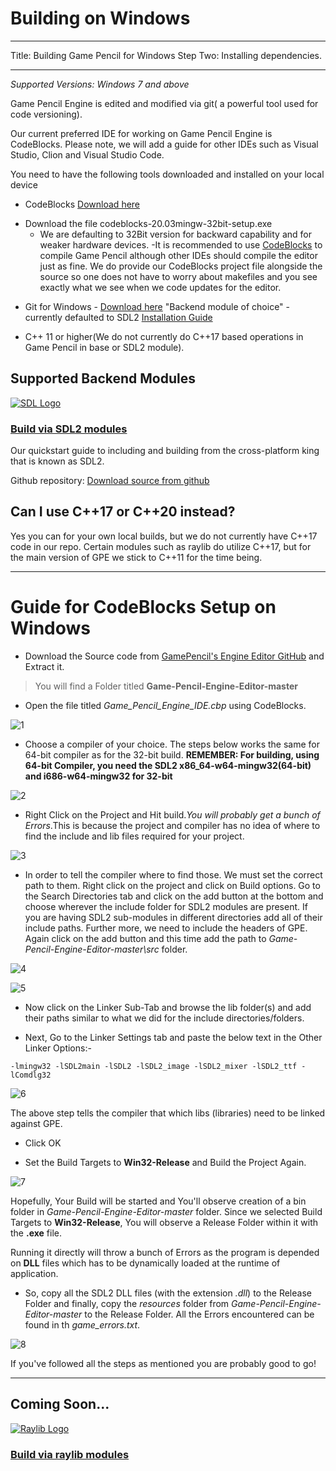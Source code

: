 # Building on Windows

---

Title: Building Game Pencil for Windows
Step Two: Installing dependencies.

---

_Supported Versions: Windows 7 and above_

Game Pencil Engine is edited and modified via git( a powerful tool used for code versioning).

Our current preferred IDE for working on Game Pencil Engine is CodeBlocks. Please note, we will add a guide for other IDEs such as Visual Studio, Clion and Visual Studio Code.

You need to have the following tools downloaded and installed on your local device

- CodeBlocks [Download here](http://www.codeblocks.org/downloads/binaries/)

* Download the file codeblocks-20.03mingw-32bit-setup.exe
  - We are defaulting to 32Bit version for backward capability and for weaker hardware devices.
    -It is recommended to use [CodeBlocks](http://www.codeblocks.org/) to compile Game Pencil although other IDEs should compile the editor just as fine. We do provide our CodeBlocks project file alongside the source so one does not have to worry about makefiles and you see exactly what we see when we code updates for the editor.

- Git for Windows - [Download here](https://gitforwindows.org/)
  "Backend module of choice" - currently defaulted to SDL2 [Installation Guide](https://docs.gamepencil.net/docs/modules/SDL2)

- C++ 11 or higher(We do not currently do C++17 based operations in Game Pencil in base or SDL2 module).

## Supported Backend Modules

[![SDL Logo](https://olddocs.gamepencil.net/wp-content/uploads/sites/6/2021/03/SDL_logo.png)](https://olddocs.gamepencil.net/including-sdl2-modules/)

### [Build via SDL2 modules](https://docs.gamepencil.net/modules/SDL2)

Our quickstart guide to including and building from the cross-platform king that is known as SDL2.

Github repository: [Download source from github](https://github.com/pawbyte/gpe-sdl2)

## Can I use C++17 or C++20 instead?

Yes you can for your own local builds, but we do not currently have C++17 code in our repo. Certain modules such as raylib do utilize C++17, but for the main version of GPE we stick to C++11 for the time being.

---

# Guide for CodeBlocks Setup on Windows

- Download the Source code from [GamePencil's Engine Editor GitHub](https://github.com/pawbyte/Game-Pencil-Engine-Editor) and Extract it.

> You will find a Folder titled **Game-Pencil-Engine-Editor-master**

- Open the file titled _Game_Pencil_Engine_IDE.cbp_ using CodeBlocks.

![1](https://user-images.githubusercontent.com/119344859/228913426-bb305d96-4492-4897-b5de-0bc3e602ed00.png)


- Choose a compiler of your choice. The steps below works the same for 64-bit compiler as for the 32-bit build. **REMEMBER: For building, using 64-bit Compiler, you need the SDL2 x86_64-w64-mingw32(64-bit) and i686-w64-mingw32 for 32-bit** 
 
![2](https://user-images.githubusercontent.com/119344859/228938909-d6c8af1d-1a06-4d18-a459-520948cc544c.png)



- Right Click on the Project and Hit build._You will probably get a bunch of Errors_.This is because the project and compiler has no idea of where to find the include and lib files required for your project.

![3](https://user-images.githubusercontent.com/119344859/228913740-996d3213-6fe5-4300-8207-91d3118a5224.png)


- In order to tell the compiler where to find those. We must set the correct path to them. Right click on the project and click on Build options. Go to the Search Directories tab and click on the add button at the bottom and choose wherever the include folder for SDL2 modules are present. If you are having SDL2 sub-modules in different directories add all of their include paths. Further more, we need to include the headers of GPE. Again click on the add button and this time add the path to _Game-Pencil-Engine-Editor-master\src_ folder.

![4](https://user-images.githubusercontent.com/119344859/228913786-dd325b41-7071-4bd8-9f60-721d193be5e8.png)


![5](https://user-images.githubusercontent.com/119344859/228913837-737add35-63b5-4860-989c-771464038f58.png)


- Now click on the Linker Sub-Tab and browse the lib folder(s) and add their paths similar to what we did for the include directories/folders.

- Next, Go to the Linker Settings tab and paste the below text in the Other Linker Options:-

```-lmingw32 -lSDL2main -lSDL2 -lSDL2_image -lSDL2_mixer -lSDL2_ttf -lComdlg32```


![6](https://user-images.githubusercontent.com/119344859/228913888-85ff6e60-b853-4f19-95ff-7ba7af8464a7.png)

The above step tells the compiler that which libs (libraries) need to be linked against GPE.

- Click OK

- Set the Build Targets to **Win32-Release** and Build the Project Again.

![7](https://user-images.githubusercontent.com/119344859/228913945-056f9260-da55-4f75-89a6-0f855cd405b8.png)


Hopefully, Your Build will be started and You'll observe creation of a bin folder in _Game-Pencil-Engine-Editor-master_ folder.
Since we selected Build Targets to **Win32-Release**, You will observe a Release Folder within it with the **.exe** file.

Running it directly will throw a bunch of Errors as the program is depended on **DLL** files which has to be dynamically loaded at the runtime of application.

- So, copy all the SDL2 DLL files (with the extension _.dll_) to the Release Folder and finally, copy the _resources_ folder from _Game-Pencil-Engine-Editor-master_ to the Release Folder. All the Errors encountered can be found in th _game_errors.txt_.

![8](https://user-images.githubusercontent.com/119344859/228914048-40a66018-9089-43d5-a3e5-20b0a587f230.png)


If you've followed all the steps as mentioned you are probably good to go!

---

## Coming Soon...

[![Raylib Logo](https://olddocs.gamepencil.net/wp-content/uploads/sites/6/2021/03/raylib_logo.png)](https://olddocs.gamepencil.net/including-raylib-module/)

### [Build via raylib modules](https://docs.gamepencil.net/modules/raylib)
